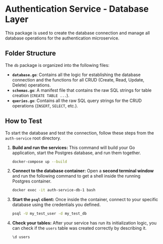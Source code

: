 # Authentication Service - Database Layer

This package is used to create the database connection and manage all database operations for the authentication microservice.

## Folder Structure

The `db` package is organized into the following files:

- **`database.go`**: Contains all the logic for establishing the database connection and the functions for all CRUD (Create, Read, Update, Delete) operations.
- **`schemas.go`**: A manifest file that contains the raw SQL strings for table creation (`CREATE TABLE ...`).
- **`queries.go`**: Contains all the raw SQL query strings for the CRUD operations (`INSERT`, `SELECT`, etc.).

## How to Test

To start the database and test the connection, follow these steps from the `auth-service` root directory.

1.  **Build and run the services:**
    This command will build your Go application, start the Postgres database, and run them together.

    ```bash
    docker-compose up --build
    ```

2.  **Connect to the database container:**
    Open a **second terminal window** and run the following command to get a shell inside the running Postgres container.

    ```bash
    docker exec -it auth-service-db-1 bash
    ```

3.  **Start the `psql` client:**
    Once inside the container, connect to your specific database using the credentials you defined.

    ```bash
    psql -U my_test_user -d my_test_db
    ```

4.  **Check your tables:**
    After your service has run its initialization logic, you can check if the `users` table was created correctly by describing it.
    ```sql
    \d users
    ```
